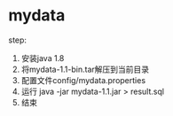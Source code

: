 # mydata

step:
1. 安装java 1.8
2. 将mydata-1.1-bin.tar解压到当前目录
3. 配置文件config/mydata.properties
4. 运行 java -jar mydata-1.1.jar > result.sql
5. 结束

